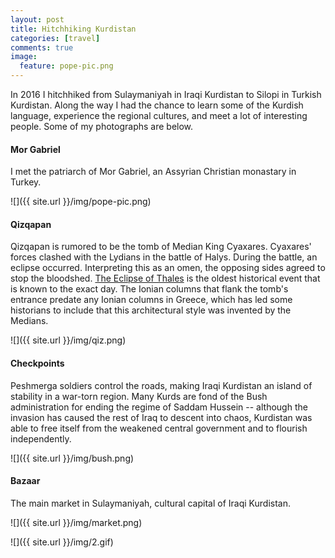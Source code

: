 ```yaml
---
layout: post
title: Hitchhiking Kurdistan
categories: [travel]
comments: true
image:
  feature: pope-pic.png
---
```

<!--more-->

In 2016 I hitchhiked from Sulaymaniyah in Iraqi Kurdistan to Silopi in Turkish Kurdistan. Along the way I had the chance to learn some of the Kurdish language, experience the regional cultures, and meet a lot of interesting people. Some of my photographs are below.

#### Mor Gabriel

I met the patriarch of Mor Gabriel, an Assyrian Christian monastary in Turkey.

![]({{ site.url }}/img/pope-pic.png)

#### Qizqapan

Qizqapan is rumored to be the tomb of Median King Cyaxares. Cyaxares' forces clashed with the Lydians in the battle of Halys. During the battle, an eclipse occurred. Interpreting this as an omen, the opposing sides agreed to stop the bloodshed. [The Eclipse of Thales](https://en.wikipedia.org/wiki/Eclipse_of_Thales) is the oldest historical event that is known to the exact day. The Ionian columns that flank the tomb's entrance predate any Ionian columns in Greece, which has led some historians to include that this architectural style was invented by the Medians.

![]({{ site.url }}/img/qiz.png)

#### Checkpoints

Peshmerga soldiers control the roads, making Iraqi Kurdistan an island of stability in a war-torn region. Many Kurds are fond of the Bush administration for ending the regime of Saddam Hussein -- although the invasion has caused the rest of Iraq to descent into chaos, Kurdistan was able to free itself from the weakened central government and to flourish independently.

![]({{ site.url }}/img/bush.png)

#### Bazaar

The main market in Sulaymaniyah, cultural capital of Iraqi Kurdistan.

![]({{ site.url }}/img/market.png)

![]({{ site.url }}/img/2.gif)


